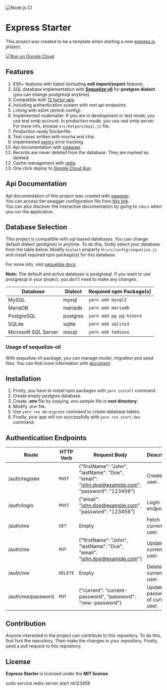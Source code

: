 ![Node.js CI](https://github.com/mucahitnezir/express-starter/workflows/Node.js%20CI/badge.svg?branch=master)

# Express Starter

This project was created to be a template when starting a new [express.js](https://github.com/expressjs/express) project.

[![Run on Google Cloud](https://deploy.cloud.run/button.svg)](https://deploy.cloud.run?git_repo=https://github.com/mucahitnezir/express-starter.git)

## Features

1. ES6+ features with babel (including **es6 import/export** feature).
2. SQL database implementation with **[Sequelize v6](https://sequelize.org/docs/v6/)** for **postgres dialect** (you can change postgresql anytime).
3. Compatible with [12 factor app](https://12factor.net/).
4. Including authentication system with rest api endpoints.
5. Linting with eslint (airbnb config).
6. Implemented nodemailer. If you are in development or test mode, you use test smtp account. In production mode, you use real smtp server.
   For more info, browse `src/helpers/mail.js` file.
7. Production ready Dockerfile.
8. Test cases written with mocha and chai.
9. Implemented [sentry](https://sentry.io) error tracking.
10. Api documentation with [swagger](https://swagger.io/).
11. Records are never deleted from the database. They are marked as deleted.
12. Cache management with [redis](https://redis.io/).
13. One click deploy to [Google Cloud Run](https://cloud.google.com/run).

## Api Documentation

Api documentation of this project was created with [swagger](https://swagger.io/).  
You can access the swagger configuration file from [this link](https://app.swaggerhub.com/apis/mucahitnezir/express-starter/).  
You can also discover the interactive documentation by going to `/docs` when you run the application.

## Database Selection

This project is compatible with sql-based databases. You can change default dialect (postgres) in anytime.
To do this, firstly select your database from the table below.
Modify `dialect` property in `src/config/sequelize.js` and install required npm package(s) for this database.

For more info, visit [sequelize docs](https://sequelize.org/docs/v6/other-topics/dialect-specific-things/)

**Note:** The default and active database is postgresql.
If you want to use postgresql in your project, you don't need to make any changes.

| Database             | Dialect  | Required npm Package(s) |
| -------------------- | -------- | ----------------------- |
| MySQL                | mysql    | `yarn add mysql2`       |
| MariaDB              | mariadb  | `yarn add mariadb`      |
| PostgreSQL           | postgres | `yarn add pg pg-hstore` |
| SQLite               | sqlite   | `yarn add sqlite3`      |
| Microsoft SQL Server | mssql    | `yarn add tedious`      |

### Usage of sequelize-cli

With sequelize-cli package, you can manage model, migration and seed files.
You can find more information with [document](https://sequelize.org/docs/v6/other-topics/migrations/).

## Installation

1. Firstly, you have to install npm packages with `yarn install` command.
2. Create empty postgres database.
3. Create **.env** file by copying _.env.sample_ file in **root directory**.
4. Modify .env file.
5. Use `yarn run db:migrate` command to create database tables.
6. Finally, your app will run successfully with `yarn run start:dev` command.

## Authentication Endpoints

| Route             | HTTP Verb | Request Body                                                                                    | Description                      |
| ----------------- | --------- | ----------------------------------------------------------------------------------------------- | -------------------------------- |
| /auth/register    | `POST`    | {"firstName": "John", "lastName": "Doe", "email": "john.doe@example.com", "password": "123456"} | Create new user.                 |
| /auth/login       | `POST`    | {"email": "john.doe@example.com", "password": "123456"}                                         | Login endpoint.                  |
| /auth/me          | `GET`     | Empty                                                                                           | Fetch current user.              |
| /auth/me          | `PUT`     | {"firstName": "John", "lastName": "Doe", "email": "john.doe@example.com"}                       | Update current user.             |
| /auth/me          | `DELETE`  | Empty                                                                                           | Delete current user.             |
| /auth/me/password | `PUT`     | {"current": "current-password", "password": "new-password"}                                     | Update password of current user. |

## Contribution

Anyone interested in the project can contribute to this repository. To do this, first fork the repository.
Then make the changes in your repository. Finally, send a pull request to this repository.

## License

**Express Starter** is licensed under the **MIT license**.

sudo service redis-server start
nk123456
